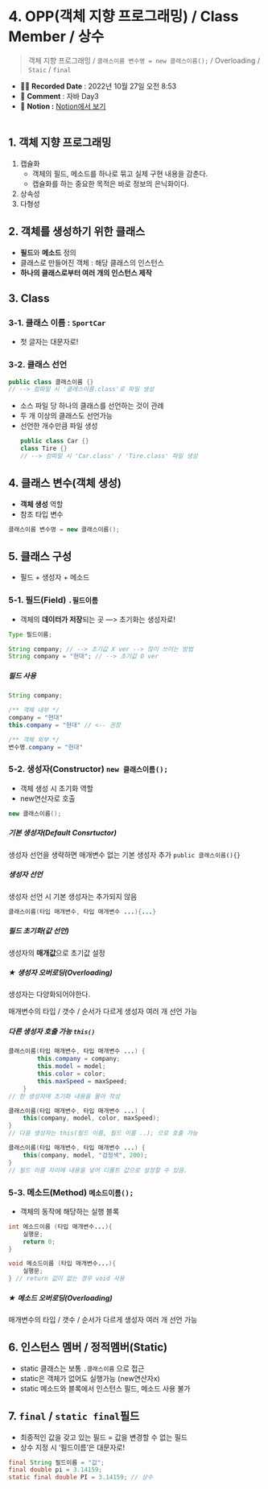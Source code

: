 # 4. OPP(객체 지향 프로그래밍) / Class Member / 상수

> 객체 지향 프로그래밍 / `클래스이름 변수명 = new 클래스이름();` / Overloading / `Staic` / `final`

- ✍🏻 **Recorded Date** : 2022년 10월 27일 오전 8:53
- 💬 **Comment** : 자바 Day3
- 🔖 **Notion :** [Notion에서 보기](https://6suk.notion.site/4-Class-15d4d4fbb3f74dfc9664a181f28adf4b)
  <br>
  <br>

## 1. 객체 지향 프로그래밍

1. 캡슐화
   - 객체의 필드, 메소드를 하나로 묶고 실제 구현 내용을 감춘다.
   - 캡슐화를 하는 중요한 목적은 바로 정보의 은닉화이다.
2. 상속성
3. 다형성

## 2. 객체를 생성하기 위한 클래스

- **필드**와 **메소드** 정의
- 클래스로 만들어진 객체 : 해당 클래스의 인스턴스
- **하나의 클래스로부터 여러 개의 인스턴스 제작**

## 3. Class

### 3-1. 클래스 이름 : `SportCar`

- 첫 글자는 대문자로!

### 3-2. 클래스 선언

```java
public class 클래스이름 {}
// --> 컴파일 시 '클래스이름.class'로 파일 생성
```

- 소스 파일 당 하나의 클래스를 선언하는 것이 관례
- 두 개 이상의 클래스도 선언가능
- 선언한 개수만큼 파일 생성
  ```java
  public class Car {}
  class Tire {}
  // --> 컴파일 시 'Car.class' / 'Tire.class' 파일 생성
  ```

## 4. 클래스 변수(객체 생성)

- **객체 생성** 역할
- 참조 타입 변수

```java
클래스이름 변수명 = new 클래스이름();
```

## 5. 클래스 구성

- 필드 + 생성자 + 메소드

### 5-1. 필드(Field) `.필드이름`

- 객체의 **데이터가 저장**되는 곳 —> 초기화는 생성자로!

```java
Type 필드이름;

String company; // --> 초기값 X ver --> 많이 쓰이는 방법
String company = "현대"; // --> 초기값 O ver
```

##### 필드 사용

```java
String company;

/** 객체 내부 */
company = "현대"
this.company = "현대" // <-- 권장

/** 객체 외부 */
변수명.company = "현대"
```

### 5-2. 생성자(Constructor) `new 클래스이름();`

- 객체 생성 시 초기화 역할
- new연산자로 호출

```java
new 클래스이름();
```

##### 기본 생성자(Default Consrtuctor)

생성자 선언을 생략하면 매개변수 없는 기본 생성자 추가 `public 클래스이름(){}`

##### 생성자 선언

생성자 선언 시 기본 생성자는 추가되지 않음

```java
클래스이름(타입 매개변수, 타입 매개변수 ...){...}
```

##### 필드 초기화(값 선언)

생성자의 **매개값**으로 초기값 설정

##### ★ 생성자 오버로딩(Overloading)

생성자는 다양화되어야한다.

매개변수의 타입 / 갯수 / 순서가 다르게 생성자 여러 개 선언 가능

##### 다른 생성자 호출 가능 `this()`

```java
클래스이름(타입 매개변수, 타입 매개변수 ...) {
		this.company = company;
		this.model = model;
		this.color = color;
		this.maxSpeed = maxSpeed;
	}
// 한 생성자에 초기화 내용을 몰아 작성

클래스이름(타입 매개변수, 타입 매개변수 ...) {
	this(company, model, color, maxSpeed);
}
// 다음 생성자는 this(필드 이름, 필드 이름 ..); 으로 호출 가능

클래스이름(타입 매개변수, 타입 매개변수 ...) {
	this(company, model, "검정색", 200);
}
// 필드 이름 자리에 내용을 넣어 디폴트 값으로 설정할 수 있음.
```

### 5-3. 메소드(Method) `메소드이름();`

- 객체의 동작에 해당하는 실행 블록

```java
int 메소드이름 (타입 매개변수...){
	실행문;
	return 0;
}

void 메소드이름 (타입 매개변수...){
	실행문;
} // return 값이 없는 경우 void 사용
```

##### ★ 메소드 오버로딩(Overloading)

매개변수의 타입 / 갯수 / 순서가 다르게 생성자 여러 개 선언 가능

## 6. 인스턴스 멤버 / 정적멤버(Static)

- static 클래스는 보통 `.클래스이름` 으로 접근
- static은 객체가 없어도 실행가능 (new연산자x)
- static 메소드와 블록에서 인스턴스 필드, 메소드 사용 불가

## 7. `final` / `static final`필드

- 최종적인 값을 갖고 있는 필드 = 값을 변경할 수 없는 필드
- 상수 지정 시 ‘필드이름’은 대문자로!

```java
final String 필드이름 = "값";
final double pi = 3.14159;
static final double PI = 3.14159; // 상수
```
